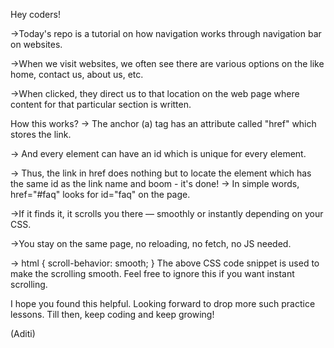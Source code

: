 Hey coders!

->Today's repo is a tutorial on how navigation works through navigation bar on websites.

->When we visit websites, we  often see there are various options on the like home, contact us, about us, etc. 

->When clicked, they direct us to that location on the web page where content for that particular section is written.

How this works?
-> The anchor (a) tag has an attribute called "href" which stores the link.

-> And every element can have an id which is unique for every element.

-> Thus, the link in href does nothing but to locate the element which has the same id as the link name and boom - it's done!
-> In simple words, href="#faq" looks for id="faq" on the page.

->If it finds it, it scrolls you there — smoothly or instantly depending on your CSS.

->You stay on the same page, no reloading, no fetch, no JS needed.

-> html {
  scroll-behavior: smooth;
}
The above CSS code snippet is used to make the scrolling smooth. Feel free to ignore this if you want instant scrolling.

I hope you found this helpful.
Looking forward to drop more such practice lessons.
Till then, keep coding and keep growing!

(Aditi)